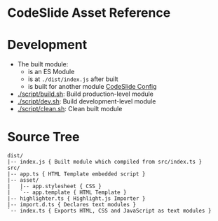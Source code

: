 # CodeSlide Asset Reference

# Development
- The built module:
  - is an ES Module
  - is at `./dist/index.js` after built
  - is built for another module [CodeSlide Config](../../codeslide-config/)
- [./script/build.sh](../script/build.sh): Build production-level module
- [./script/dev.sh](../script/dev.sh): Build development-level module
- [./script/clean.sh](../script/clean.sh): Clean built module

# Source Tree
```
dist/
|-- index.js { Built module which compiled from src/index.ts }
src/
|-- app.ts { HTML Template embedded script }
|-- asset/
|   |-- app.stylesheet { CSS }
|   `-- app.template { HTML Template }
|-- highlighter.ts { Highlight.js Importer }
|-- import.d.ts { Declares text modules }
`-- index.ts { Exports HTML, CSS and JavaScript as text modules }
```
